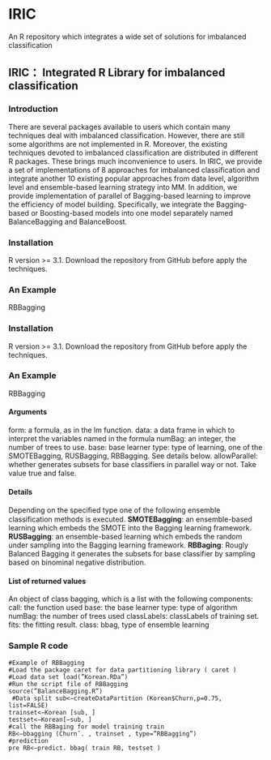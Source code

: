 # IRIC
An R repository which integrates a wide set of solutions for imbalanced classification
## IRIC： Integrated R Library for imbalanced classification
### Introduction
   There are several packages available to users which contain many techniques deal with imbalanced classification. However, there are still some algorithms are not implemented in R. Moreover, the existing techniques devoted to imbalanced classification are distributed in different R packages. These brings much inconvenience to users. In IRIC, we provide a set of implementations of 8 approaches for imbalanced classification and integrate another 10 existing popular approaches from data level, algorithm level and ensemble-based learning strategy into MM. In addition, we provide implementation of parallel of Bagging-based learning to improve the efficiency of model building. Specifically, we integrate the Bagging-based or Boosting-based models into one model separately named BalanceBagging and BalanceBoost.
### Installation
R version >= 3.1. Download the repository from GitHub before apply the techniques.
### An Example
RBBagging
### Installation
R version >= 3.1. Download the repository from GitHub before apply the techniques.
### An Example
RBBagging
#### Arguments
form: a formula, as in the lm function.
data: a data frame in which to interpret the variables named in the formula
numBag: an integer, the number of trees to use.
base: base learner
type: type of learning, one of the SMOTEBagging, RUSBagging, RBBagging. See details below.
allowParallel: whether generates subsets for base classifiers in parallel way or not. Take value true and false.
#### Details
Depending on the speciﬁed type one of the following ensemble classification methods is executed.
**SMOTEBagging**: an ensemble-based learning which embeds the SMOTE into the Bagging learning framework.
**RUSBagging**: an ensemble-based learning which embeds the random under sampling into the Bagging learning framework.
**RBBaging**: Rougly Balanced Bagging it generates the subsets for base classifier by sampling based on binominal negative distribution.
#### List of returned values
An object of class bagging, which is a list with the following components:
  call: the function used
  base: the base learner
  type: type of algorithm
  numBag: the number of trees used 
  classLabels: classLabels of training set.
  fits: the fitting result.
  class: bbag, type of ensemble learning
### Sample R code
```
#Example of RBBagging 
#Load the package caret for data partitioning library ( caret ) 
#Load data set load(”Korean.RDa”) 
#Run the script file of RBBagging 
source(”BalanceBagging.R”)
 #Data split sub<−createDataPartition (Korean$Churn,p=0.75, list=FALSE) 
trainset<−Korean [sub, ] 
testset<−Korean[−sub, ] 
#call the RBBaging for model training train 
RB<−bbagging (Churn˜. , trainset , type=”RBBagging”)
#prediction
pre RB<−predict. bbag( train RB, testset )
```


